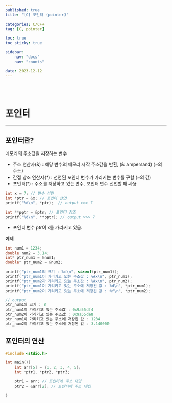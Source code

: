 ```yaml
---
published: true
title: "[C] 포인터 (pointer)"

categories: C/C++
tag: [C, pointer]

toc: true
toc_sticky: true

sidebar:
    nav: "docs"
    nav: "counts"

date: 2023-12-12
---
```

<br>
<br>

# 포인터

- - -

## 포인터란?

메모리의 주소값을 저장하는 변수

- 주소 연산자(&) : 해당 변수의 메모리 시작 주소값을 반환, (&: ampersand) (~의 주소)
- 간접 참조 연산자(*) : 선언된 포인터 변수가 가리키는 변수를 구함 (~의 값)
- 포인터(*) : 주소를 저장하고 있는 변수, 포인터 변수 선언할 때 사용

```C
int x = 7; // 변수 선언
int *ptr = &x; // 포인터 선언
printf("%d\n", *ptr);  // output >>> 7

int **pptr = &ptr; // 포인터 참조
printf("%d\n", **pptr); // output >>> 7
```

- 포인터 변수 ptr이 x를 가리키고 있음.


**예제**

```C
int num1 = 1234;
double num2 = 3.14;
int* ptr_num1 = &num1;
double* ptr_num2 = &num2;

printf("ptr_num1의 크기 : %d\n", sizeof(ptr_num1));
printf("ptr_num1이 가리키고 있는 주소값 : %#x\n", ptr_num1);
printf("ptr_num2가 가리키고 있는 주소값 : %#x\n", ptr_num2);
printf("ptr_num1이 가리키고 있는 주소에 저장된 값 : %d\n", *ptr_num1);
printf("ptr_num2이 가리키고 있는 주소에 저장된 값 : %f\n", *ptr_num2);
```
```C
// output
ptr_num1의 크기 : 8
ptr_num1이 가리키고 있는 주소값 : 0x9a55df4
ptr_num2이 가리키고 있는 주소값 : 0x9a55de8
ptr_num1이 가리키고 있는 주소에 저장된 값 : 1234
ptr_num2이 가리키고 있는 주소에 저장된 값 : 3.140000
```

## 포인터의 연산

```C
#include <stdio.h>

int main(){
    int arr[5] = {1, 2, 3, 4, 5};
    int *ptr1, *ptr2, *ptr3;

    ptr1 = arr; // 포인터에 주소 대입
    ptr2 = &arr[2]; // 포인터에 주소 대입

}
```